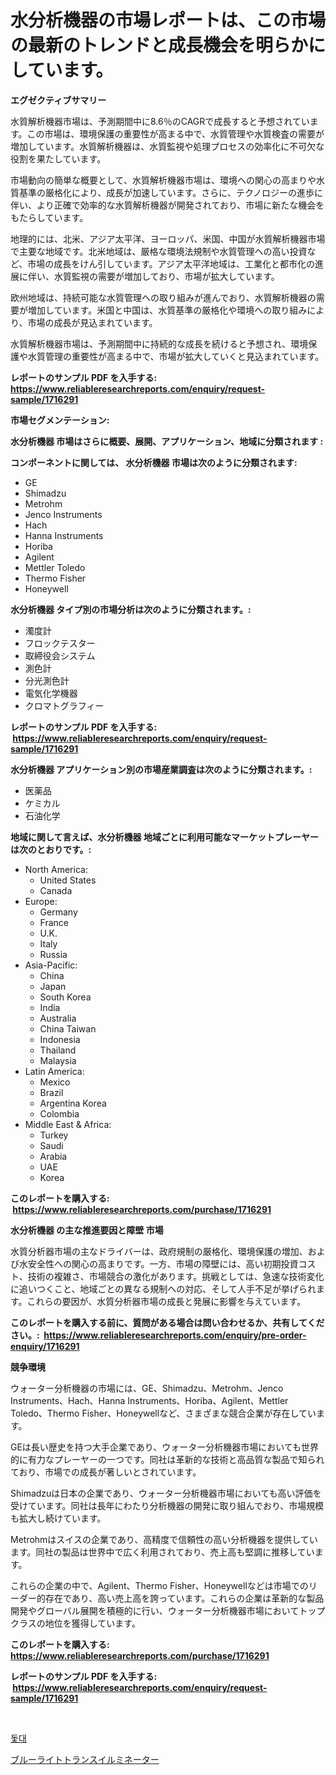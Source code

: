 <p><h1>水分析機器の市場レポートは、この市場の最新のトレンドと成長機会を明らかにしています。</h1></p><p><strong>エグゼクティブサマリー</strong></p>
<p><p>水質解析機器市場は、予測期間中に8.6％のCAGRで成長すると予想されています。この市場は、環境保護の重要性が高まる中で、水質管理や水質検査の需要が増加しています。水質解析機器は、水質監視や処理プロセスの効率化に不可欠な役割を果たしています。</p><p>市場動向の簡単な概要として、水質解析機器市場は、環境への関心の高まりや水質基準の厳格化により、成長が加速しています。さらに、テクノロジーの進歩に伴い、より正確で効率的な水質解析機器が開発されており、市場に新たな機会をもたらしています。</p><p>地理的には、北米、アジア太平洋、ヨーロッパ、米国、中国が水質解析機器市場で主要な地域です。北米地域は、厳格な環境法規制や水質管理への高い投資など、市場の成長をけん引しています。アジア太平洋地域は、工業化と都市化の進展に伴い、水質監視の需要が増加しており、市場が拡大しています。</p><p>欧州地域は、持続可能な水質管理への取り組みが進んでおり、水質解析機器の需要が増加しています。米国と中国は、水質基準の厳格化や環境への取り組みにより、市場の成長が見込まれています。</p><p>水質解析機器市場は、予測期間中に持続的な成長を続けると予想され、環境保護や水質管理の重要性が高まる中で、市場が拡大していくと見込まれています。</p></p>
<p><strong>レポートのサンプル PDF を入手する: <a href="https://www.reliableresearchreports.com/enquiry/request-sample/1716291">https://www.reliableresearchreports.com/enquiry/request-sample/1716291</a></strong></p>
<p><strong>市場セグメンテーション:</strong></p>
<p><strong> 水分析機器 市場はさらに概要、展開、アプリケーション、地域に分類されます :</strong></p>
<p><strong>コンポーネントに関しては、 水分析機器 市場は次のように分類されます: &nbsp;</strong></p>
<p><ul><li>GE</li><li>Shimadzu</li><li>Metrohm</li><li>Jenco Instruments</li><li>Hach</li><li>Hanna Instruments</li><li>Horiba</li><li>Agilent</li><li>Mettler Toledo</li><li>Thermo Fisher</li><li>Honeywell</li></ul></p>
<p><strong> 水分析機器 タイプ別の市場分析は次のように分類されます。:</strong></p>
<p><ul><li>濁度計</li><li>フロックテスター</li><li>取締役会システム</li><li>測色計</li><li>分光測色計</li><li>電気化学機器</li><li>クロマトグラフィー</li></ul></p>
<p><strong>レポートのサンプル PDF を入手する: &nbsp;<a href="https://www.reliableresearchreports.com/enquiry/request-sample/1716291">https://www.reliableresearchreports.com/enquiry/request-sample/1716291</a></strong></p>
<p><strong> 水分析機器 アプリケーション別の市場産業調査は次のように分類されます。:</strong></p>
<p><ul><li>医薬品</li><li>ケミカル</li><li>石油化学</li></ul></p>
<p><strong>地域に関して言えば、水分析機器 地域ごとに利用可能なマーケットプレーヤーは次のとおりです。:</strong></p>
<p><ul>
    <li>
        North America:
        <ul>
            <li>United States</li>
            <li>Canada</li>
        </ul>
    </li>
    <li>
        Europe:
        <ul>
            <li>Germany</li>
            <li>France</li>
            <li>U.K.</li>
            <li>Italy</li>
            <li>Russia</li>
        </ul>
    </li>
    <li>
        Asia-Pacific:
        <ul>
            <li>China</li>
            <li>Japan</li>
            <li>South Korea</li>
            <li>India</li>
            <li>Australia</li>
            <li>China Taiwan</li>
            <li>Indonesia</li>
            <li>Thailand</li>
            <li>Malaysia</li>
        </ul>
    </li>
    <li>
        Latin America:
        <ul>
            <li>Mexico</li>
            <li>Brazil</li>
            <li>Argentina Korea</li>
            <li>Colombia</li>
        </ul>
    </li>
    <li>
        Middle East & Africa:
        <ul>
            <li>Turkey</li>
            <li>Saudi</li>
            <li>Arabia</li>
            <li>UAE</li>
            <li>Korea</li>
        </ul>
    </li>
    </ul></p>
<p><strong>このレポートを購入する: &nbsp;<a href="https://www.reliableresearchreports.com/purchase/1716291">https://www.reliableresearchreports.com/purchase/1716291</a></strong></p>
<p><strong>水分析機器 の主な推進要因と障壁 市場</strong></p>
<p><p>水質分析器市場の主なドライバーは、政府規制の厳格化、環境保護の増加、および水安全性への関心の高まりです。一方、市場の障壁には、高い初期投資コスト、技術の複雑さ、市場競合の激化があります。挑戦としては、急速な技術変化に追いつくこと、地域ごとの異なる規制への対応、そして人手不足が挙げられます。これらの要因が、水質分析器市場の成長と発展に影響を与えています。</p></p>
<p><strong>このレポートを購入する前に、質問がある場合は問い合わせるか、共有してください。:&nbsp; <a href="https://www.reliableresearchreports.com/enquiry/pre-order-enquiry/1716291">https://www.reliableresearchreports.com/enquiry/pre-order-enquiry/1716291</a></strong></p>
<p><strong>競争環境</strong></p>
<p><p>ウォーター分析機器の市場には、GE、Shimadzu、Metrohm、Jenco Instruments、Hach、Hanna Instruments、Horiba、Agilent、Mettler Toledo、Thermo Fisher、Honeywellなど、さまざまな競合企業が存在しています。</p><p>GEは長い歴史を持つ大手企業であり、ウォーター分析機器市場においても世界的に有力なプレーヤーの一つです。同社は革新的な技術と高品質な製品で知られており、市場での成長が著しいとされています。</p><p>Shimadzuは日本の企業であり、ウォーター分析機器市場においても高い評価を受けています。同社は長年にわたり分析機器の開発に取り組んでおり、市場規模も拡大し続けています。</p><p>Metrohmはスイスの企業であり、高精度で信頼性の高い分析機器を提供しています。同社の製品は世界中で広く利用されており、売上高も堅調に推移しています。</p><p>これらの企業の中で、Agilent、Thermo Fisher、Honeywellなどは市場でのリーダー的存在であり、高い売上高を誇っています。これらの企業は革新的な製品開発やグローバル展開を積極的に行い、ウォーター分析機器市場においてトップクラスの地位を獲得しています。</p></p>
<p><strong>このレポートを購入する: &nbsp; <a href="https://www.reliableresearchreports.com/purchase/1716291">https://www.reliableresearchreports.com/purchase/1716291</a></strong></p>
<p><strong>レポートのサンプル PDF を入手する: &nbsp;<a href="https://www.reliableresearchreports.com/enquiry/request-sample/1716291">https://www.reliableresearchreports.com/enquiry/request-sample/1716291</a></strong><strong></strong></p>
<p>&nbsp;</p>
<p><p><a href="https://medium.com/@corneliutrifa2022/%EB%A7%88%EC%8A%A4%ED%8A%B8-%EC%8B%9C%EC%9E%A5-%EB%B3%B4%EA%B3%A0%EC%84%9C%EB%8A%94-%EC%9D%B4-%EC%8B%9C%EC%9E%A5%EC%9D%98-%EC%B5%9C%EC%8B%A0-%ED%8A%B8%EB%A0%8C%EB%93%9C%EC%99%80-%EC%84%B1%EC%9E%A5-%EA%B8%B0%ED%9A%8C%EB%A5%BC-%EB%93%9C%EB%9F%AC%EB%83%85%EB%8B%88%EB%8B%A4-4b61f0f285fa">돛대</a></p><p><a href="https://medium.com/@chrispbacon162023/%E9%9D%92%E8%89%B2%E5%85%89%E9%80%8F%E9%81%8E%E8%A3%85%E7%BD%AE%E5%B8%82%E5%A0%B4%E5%B1%95%E6%9C%9B-%E7%94%A3%E6%A5%AD%E6%A6%82%E8%A6%81%E3%81%A8%E4%BA%88%E6%B8%AC-2024%E5%B9%B4%E3%81%8B%E3%82%892031%E5%B9%B4-3f6bb9864352">ブルーライトトランスイルミネーター</a></p></p>